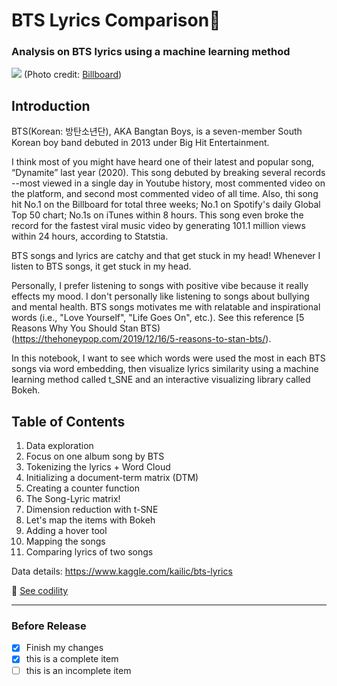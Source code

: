 # BTS Lyrics Comparison🎵
### Analysis on BTS lyrics using a machine learning method

![](https://static.billboard.com/files/2020/11/bts-press-photo-2020-billboard-1548-1604933999-compressed.jpg)
(Photo credit: [Billboard](https://www.billboard.com/))

## Introduction
BTS(Korean: 방탄소년단), AKA Bangtan Boys, is a seven-member South Korean boy band debuted in 2013 under Big Hit Entertainment.

I think most of you might have heard one of their latest and popular song, “Dynamite” last year (2020). This song debuted by breaking several records --most viewed in a single day in Youtube history, most commented video on the platform, and second most commented video of all time. Also, thi song hit No.1 on the Billboard for total three weeks; No.1 on Spotify's daily Global Top 50 chart; No.1s on iTunes within 8 hours. This song even broke the record for the fastest viral music video by generating 101.1 million views within 24 hours, according to Statstia.

BTS songs and lyrics are catchy and that get stuck in my head!
Whenever I listen to BTS songs, it get stuck in my head.

Personally, I prefer listening to songs with positive vibe because it really effects my mood. I don't personally like listening to songs about bullying and mental health. BTS songs motivates me with relatable and inspirational words (i.e., "Love Yourself", "Life Goes On", etc.). See this reference [5 Reasons Why You Should Stan BTS) (https://thehoneypop.com/2019/12/16/5-reasons-to-stan-bts/).

In this notebook, I want to see which words were used the most in each BTS songs via word embedding, then visualize lyrics similarity using a machine learning method called t_SNE and an interactive visualizing library called Bokeh.

## Table of Contents
1. Data exploration
2. Focus on one album song by BTS
3. Tokenizing the lyrics + Word Cloud
4. Initializing a document-term matrix (DTM)
5. Creating a counter function
6. The Song-Lyric matrix!
7. Dimension reduction with t-SNE
8. Let's map the items with Bokeh
9. Adding a hover tool
10. Mapping the songs
11. Comparing lyrics of two songs


Data details: https://www.kaggle.com/kailic/bts-lyrics

:file_folder: [See codility](https://github.com/Conniekoh/BTS-lyrics-comparison/tree/main/codility)
___
### Before Release
- [x] Finish my changes
- [x] this is a complete item
- [ ] this is an incomplete item
